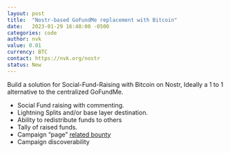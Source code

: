 ```yaml
---
layout: post
title:  "Nostr-based GoFundMe replacement with Bitcoin"
date:   2023-01-29 16:48:00 -0500
categories: code
author: nvk
value: 0.01
currency: BTC
contact: https://nvk.org/nostr
status: New
---
```


Build a solution for Social-Fund-Raising with Bitcoin on Nostr, Ideally a 1 to 1 alternative to the centralized GoFundMe.

- Social Fund raising with commenting.
- Lightning Splits and/or base layer destination.
- Ability to redistribute funds to others
- Tally of raised funds.
- Campaign “page” [related bounty](https://bountsr.org/code/2023/01/25/medium-replacement.html)
- Campaign discoverability
